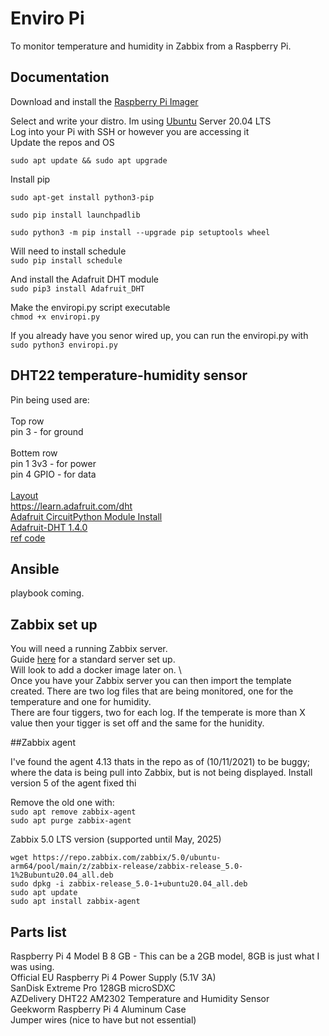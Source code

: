 # Enviro Pi

To monitor temperature and humidity in Zabbix from a Raspberry Pi.

## Documentation

Download and install the [Raspberry Pi Imager](https://www.raspberrypi.com/software/)

Select and write your distro. Im using [Ubuntu](https://ubuntu.com/) Server 20.04 LTS\
Log into your Pi with SSH or however you are accessing it\
Update the repos and OS
 
`sudo apt update && sudo apt upgrade`

Install pip

`sudo apt-get install python3-pip`

`sudo pip install launchpadlib`

`sudo python3 -m pip install --upgrade pip setuptools wheel`


Will need to install schedule\
`sudo pip install schedule`

And install the Adafruit DHT module\
`sudo pip3 install Adafruit_DHT`

Make the enviropi.py script executable\
`chmod +x enviropi.py`

If you already have you senor wired up, you can run the enviropi.py with\
`sudo python3 enviropi.py`

## DHT22 temperature-humidity sensor

Pin being used are: \
\
Top row\
pin 3 - for ground \
\
Bottem row\
pin 1 3v3 - for power \
pin 4 GPIO - for data \
\
[Layout](https://commons.wikimedia.org/wiki/File:Raspberry_Pi_GPIO.svg)\
https://learn.adafruit.com/dht \
[Adafruit CircuitPython Module Install](https://learn.adafruit.com/dht/dht-circuitpython-code) \
[Adafruit-DHT 1.4.0](https://pypi.org/project/Adafruit-DHT/) \
[ref code](https://newbedev.com/python-dht22-on-raspberry-pi-4-code-example)

## Ansible

playbook coming.

 
 ## Zabbix set up                                                                                                                                      
                                                                                                                                                       
 You will need a running Zabbix server.                                                                                                                
 Guide [here](https://www.zabbix.com/download?zabbix=5.0&os_distribution=ubuntu&os_version=20.04_focal&db=mysql&ws=apache) for a standard server set up. \
 Will look to add a docker image later on. \                                                                                                           
 Once you have your Zabbix server you can then import the template created. There are two log files that are being monitored, one for the temperature and one for humidity. \
 There are four tiggers, two for each log. If the temperate is more than X value then your tigger is set off and the same for the hunidity.            
                                                                                                                                                       
##Zabbix agent                                                                                                                                        
                                                                                                                                                       
I've found the agent 4.13 thats in the repo as of (10/11/2021) to be buggy; where the data is being pull into Zabbix, but is not being displayed. Install version 5 of the agent fixed thi
                                                                                                                                                      
Remove the old one with:                                                                                                                            
`sudo apt remove zabbix-agent`                                                                                                                        
`sudo apt purge zabbix-agent`                                                                                                                         
                                                                                                                                                        
Zabbix 5.0 LTS version (supported until May, 2025)                                                                                                
                                                                                                                                                        
`wget https://repo.zabbix.com/zabbix/5.0/ubuntu-arm64/pool/main/z/zabbix-release/zabbix-release_5.0-1%2Bubuntu20.04_all.deb`                          
`sudo dpkg -i zabbix-release_5.0-1+ubuntu20.04_all.deb`                                                                                               
`sudo apt update`                                                                                                                                     
`sudo apt install zabbix-agent`   


## Parts list

Raspberry Pi 4 Model B 8 GB - This can be a 2GB model, 8GB is just what I was using.\
Official EU Raspberry Pi 4 Power Supply (5.1V 3A)\
SanDisk Extreme Pro 128GB microSDXC\
AZDelivery DHT22 AM2302 Temperature and Humidity Sensor\
Geekworm Raspberry Pi 4 Aluminum Case\
Jumper wires (nice to have but not essential)

